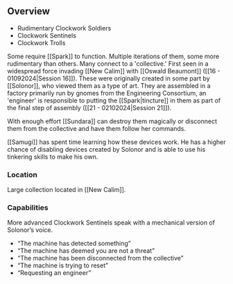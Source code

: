 ## Overview
- Rudimentary Clockwork Soldiers
- Clockwork Sentinels 
- Clockwork Trolls

Some require [[Spark]] to function. Multiple iterations of them, some more rudimentary than others. Many connect to a 'collective.' First seen in a widespread force invading [[New Calim]] with [[Oswald Beaumont]] ([[16 - 01092024|Session 16]]). These were originally created in some part by [[Solonor]], who viewed them as a type of art. They are assembled in a factory primarily run by gnomes from the Engineering Consortium, an 'engineer' is responsible to putting the [[Spark|tincture]]  in them as part of the final step of assembly ([[21 - 02102024|Session 21]]).

With enough effort [[Sundara]] can destroy them magically or disconnect them from the collective and have them follow her commands.

[[Samugi]] has spent time learning how these devices work. He has a higher chance of disabling devices created by Solonor and is able to use his tinkering skills to make his own. 

### Location
Large collection located in [[New Calim]].

### Capabilities
More advanced Clockwork Sentinels speak with a mechanical version of Solonor’s voice. 
- “The machine has detected something”
- “The machine has deemed you are not a threat”
- “The machine has been disconnected from the collective”
- “The machine is trying to reset”
- “Requesting an engineer”

